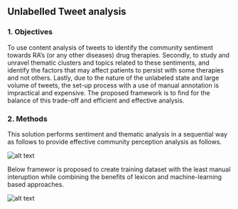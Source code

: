 ## Unlabelled Tweet analysis 


### 1. Objectives
To use content analysis of tweets to identify the community sentiment towards RA’s (or any other diseases) drug therapies. Secondly, to study and unravel thematic clusters and topics related to these sentiments, and identify the factors that may affect patients to persist with some therapies and not others. Lastly, due to the nature of the unlabeled state and large volume of tweets, the set-up process with a use of manual annotation is impractical and expensive. The proposed framework is to find for the balance of this trade-off and efficient and effective analysis. 
 
### 2. Methods

This solution performs sentiment and thematic analysis in a sequential way as follows to provide effective community perception analysis as follows. 

![alt text](https://github.com/wee3434/unlabelled-twitter-analysis/blob/master/Image/proposedFramework.png)
 
 
Below framewor is proposed to create training dataset with the least manual interuption while combining the benefits of lexicon and machine-learning based approaches. 
 
![alt text](https://github.com/wee3434/unlabelled-twitter-analysis/blob/master/Image/sentimentAnalysis.png)
